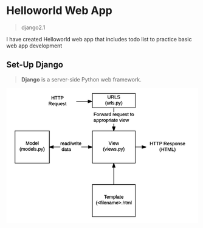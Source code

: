 # Helloworld Web App
> django2.1

I have created Helloworld web app that includes todo list to practice basic web app development

## Set-Up Django
> <strong>Django</strong> is a server-side Python web framework. 

<ol></ol>

<img src = "django.png"/>
